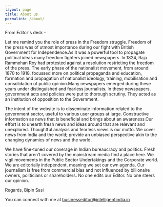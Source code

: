 ```yaml
---
layout: page
title: About us
permalink: /about/
---
```


 
From Editor's desk - 

Let me remind you the role of press in the Freedom struggle. Freedom of the press was of utmost importance during our fight with British Government for Independence.As it was a powerful tool to propagate political ideas many freedom fighters joined newspapers. In 1824, Raja Rammohan Roy had protested against a resolution restricting the freedom of the press. The early phase of the nationalist movement, from around 1870 to 1918, focussed more on political propaganda and education, formation and propagation of nationalist ideology, training, mobilisation and consolidation of public opinion.Many newspapers emerged during these years under distinguished and fearless journalists. In these newspapers, government acts and policies were put to thorough scrutiny. They acted as an institution of opposition to the Government. 


The intent of the website is to disseminate information related to the government sector, useful to various user groups at large. Constructive information as news that is beneficial and brings about an awareness.Our effort is to unearth fresh news and ideas around that are relevant and unexplored. Thoughtful analysis and fearless views is our motto. We cover news from India and the world; provide an unbiased perspective akin to the changing dynamics of news and the world.

 We have fine-tuned our coverage in Indian bureaucracy and politics. Fresh stories that aren’t covered by the mainstream media find a place here. We vigil movements in the Public Sector Undertakings and the Corporate world. We are editorially independent, meaning we set our own agenda. Our journalism is free from commercial bias and not influenced by billionaire owners, politicians or shareholders. No one edits our Editor. No one steers our opinion. 


Regards,
Bipin Sasi

You can connect with me at [businesseditor@intelligentindia.in](mailto:businesseditor@intelligentindia.in)
 